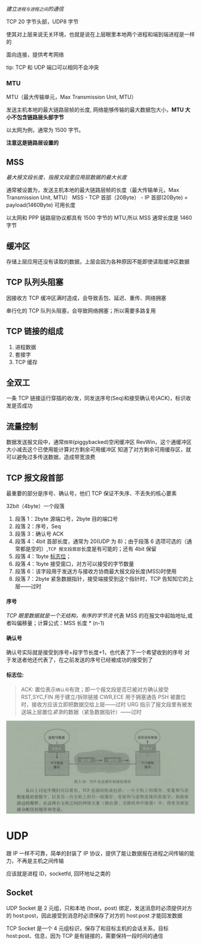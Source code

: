 _建立`进程与进程之间`的通信_

TCP 20 字节头部，UDP8 字节

使其对上层来说无关环境，也就是说在上层眼里本地两个进程和端到端进程是一样的

面向连接，提供考考网络

tip: TCP 和 UDP 端口可以相同不会冲突

### MTU

MTU（最大传输单元，Max Transmission Unit, MTU）

发送主机本地的最大链路层帧的长度, 网络能够传输的最大数据包大小，**MTU 大小不包含链路层头部字节**

以太网为例，通常为 1500 字节。

**注意这是链路层设置的**

## MSS

_最大报文段长度，指报文段里应用层数据的最大长度_

通常被设置为，发送主机本地的最大链路层帧的长度（最大传输单元，Max Transmission Unit, MTU）
MSS - TCP 首部（20Byte） - IP 首部(20Byte) = payload(1460Byte) 可用长度

以太网和 PPP 链路层协议都具有 1500 字节的 MTU,所以 MSS 通常长度是 1460 字节

## 缓冲区

存储上层应用还没有读取的数据，上层会因为各种原因不能即使读取缓冲区数据

## TCP 队列头阻塞

因接收方 TCP 缓冲区满时造成，会导致丢包、延迟、重传、网络拥塞

串行化的 TCP 队列头阻塞，会导致网络拥塞；所以需要多路复用

## TCP 链接的组成

1. 进程数据
2. 套接字
3. TCP 缓存

## 全双工

一条 TCP 链接运行穿插的收/发，同发送序号(Seq)和接受确认号(ACK)，标识收发是否成功

## 流量控制

数据发送报文段中，通常`捎带`(piggybacked)空闲缓冲区 RevWin，这个通缓冲区大小减去这个已使用能计算对方剩余可用缓冲区
知道了对方剩余可用缓存区，就可以避免过多传送数据，造成带宽浪费

## TCP 报文段首部

最重要的部分是序号、确认号，他们 TCP 保证不失序、不丢失的核心要素

32bit（4byte）一个段落

1. 段落 1：2byte 源端口号，2byte 目的端口号
2. 段落 2：序号，Seq
3. 段落 3：确认号 ACK
4. 段落 4：4bit 首部长度，通常为 20(UDP 为 8)；由于段落 6 选项可选的（通常都是空的）,`TCP 报文段首部`长度是有可能的；还有 4bit 保留
5. 段落 4：1byte [标志位](#标志位)；
6. 段落 4：1byte 接受窗口，对方可以接受的字节数量
7. 段落 6：该字段用于发送方与接收方协商最大报文段长度(MSS)时使用
8. 段落 7：2byte 紧急数据指针，接受端接受到这个指针时，TCP 告知知它的上层——过时

#### 序号

_TCP 眼里数据就是一个无结构，有序的字节流_
代表 MSS 的在报文中起始地址,或者叫偏移量；计算公式：MSS 长度 \* (n-1)

#### 确认号

确认号实际就是接受到序号+段字节长度+1，也代表了下一个希望收到的序号
对于发送者他还代表了，在之前发送的序号已经被成功的接受到了

#### 标志位:

> ACK: 置位表示`确认号`有效；即一个报文段是否已被对方确认接受
> RST,SYC,FIN 用于建立/拆除链接
> CWR,ECE 用于拥塞通告
> PSH 被置位时，接收方应该立即把数据交给上层——过时
> URG 指示了报文段里有被发送端上层置位*紧急*的数据（紧急数据指针）——过时

![TCP链接的组成](./../TCP链接的组成.jpg)

# UDP

跟 IP 一样不可靠，简单的封装了 IP 协议，提供了能让数据报在进程之间传输的能力，不再是主机之间传输

应该就是进程 ID，socketfd, 回环地址之类的

## Socket

UDP Socket 是 2 元组，只和本地 (host，post) 绑定，发送消息时必须提供对方的 host:post，因此接受到消息时必须保存了对方的 host:post 才能回发数据

TCP Socket 是一个 4 元组标识，保存了和目标主机的会话关系，目标 host:post、信息，因为 TCP 是有链接的，需要保持一段时间的通信
